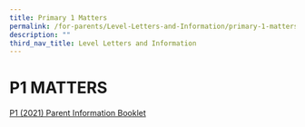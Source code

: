 ```yaml
---
title: Primary 1 Matters
permalink: /for-parents/Level-Letters-and-Information/primary-1-matters
description: ""
third_nav_title: Level Letters and Information
---
```

# P1 MATTERS

[P1 (2021) Parent Information Booklet](/files/P1%20(2021)%20Parent%20Information%20Booklet.pdf)